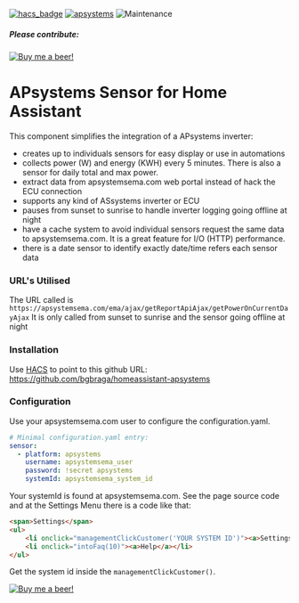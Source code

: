 [![hacs_badge](https://img.shields.io/badge/HACS-Default-orange.svg)](https://github.com/custom-components/hacs) [![apsystems](https://img.shields.io/github/v/release/bgbraga/homeassistant-apsystems.svg)](https://github.com/bgbraga/homeassistant-apsystems) ![Maintenance](https://img.shields.io/maintenance/yes/2021.svg)

##### Please contribute:
[![Buy me a beer!](https://img.shields.io/badge/Buy%20me%20a%20beer!-%F0%9F%8D%BA-yellow.svg)](https://www.buymeacoffee.com/bgbraga)

# APsystems Sensor for Home Assistant
This component simplifies the integration of a APsystems inverter:
* creates up to individuals sensors for easy display or use in automations
* collects power (W) and energy (KWH) every 5 minutes. There is also a sensor for daily total and max power.
* extract data from apsystemsema.com web portal instead of hack the ECU connection
* supports any kind of ASsystems inverter or ECU
* pauses from sunset to sunrise to handle inverter logging going offline at night
* have a cache system to avoid individual sensors request the same data to apsystemsema.com. It is a great feature for I/O (HTTP) performance.
* there is a date sensor to identify exactly date/time refers each sensor data

### URL's Utilised
The URL called is ``https://apsystemsema.com/ema/ajax/getReportApiAjax/getPowerOnCurrentDayAjax``
It is only called from sunset to sunrise and the sensor going offline at night

### Installation
Use [HACS](https://custom-components.github.io/hacs/) to point to this github URL:
https://github.com/bgbraga/homeassistant-apsystems

### Configuration
Use your apsystemsema.com user to configure the configuration.yaml.
```yaml
# Minimal configuration.yaml entry:
sensor:
  - platform: apsystems
    username: apsystemsema_user
    password: !secret apsystems
    systemId: apsystemsema_system_id
```
Your systemId is found at apsystemsema.com. See the page source code and at the Settings Menu there is a code like that:
```html
<span>Settings</span>
<ul>
    <li onclick="managementClickCustomer('YOUR SYSTEM ID')"><a>Settings</a></li>
    <li onclick="intoFaq(10)"><a>Help</a></li>
</ul>
```
Get the system id inside the ```managementClickCustomer()```.

[![Buy me a beer!](https://img.shields.io/badge/Buy%20me%20a%20beer!-%F0%9F%8D%BA-yellow.svg)](https://www.buymeacoffee.com/bgbraga)


